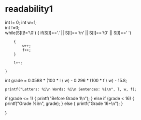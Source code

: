 # readability1

int l= 0; 
int w=1;  
int f=0;  
while(S[l]!='\0')
    {
        if(S[l]=='.' || S[l]=='\n'  || S[l]=='\0' || S[l]==' ')

        {
            w++;
            f++;
        }

        l++;
    
    }

 int grade = 0.0588 * (100 * l / w) - 0.296 * (100 * f / w) - 15.8;

    printf("Letters: %i\n Words: %i\n Sentences: %i\n", l, w, f);

 if (grade <= 1)
    {
        printf("Before Grade 1\n");
    }
    else if (grade < 16)
    {
        printf("Grade %i\n", grade);
    }
    else
    {
        printf("Grade 16+\n");
    }




}
